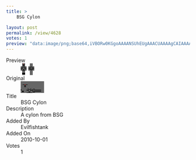 ```yaml
---
title: >
    BSG Cylon

layout: post
permalink: /view/4628
votes: 1
preview: "data:image/png;base64,iVBORw0KGgoAAAANSUhEUgAAACUAAAAgCAIAAAAaMSbnAAAABnRSTlMA/wD/AP5AXyvrAAABA0lEQVRIie1W0Q7DIAiEpd9K90mrH7vugczgQY3d6JY1uycryHmAVl7XOz0xz1eKsCy3cB4wsnyyhlKKDlYiIuKdfCNo+EREB7N+ZpFs8SmqSruDLFzCWRFJZ1IE+qiVmIuz62Oro5TiZcEknA1/5qp/GK3Jp4iAsnDNO8B8AmV6FdlPQYbBau8/ImIOOq7m05smUOCd+hI71tCE9yc4aXoHs1r3Cvrs8iafPrp+WtGdfEJb2kH1wezb6C80p13iu518/UIMFkmj909U5v2yVQ7rE/N1GnqEEuJs8tnK2cGuKvad+cPvl/h/dBz+fL/NF58HQOJ79+z5/Gr9DnpzWnxa3wNHxKNzlyPYKgAAAABJRU5ErkJggg=="
---
```

<dl class="side-by-side">
<dt>Preview</dt>
<dd>
    <img class="preview" src="data:image/png;base64,iVBORw0KGgoAAAANSUhEUgAAACUAAAAgCAIAAAAaMSbnAAAABnRSTlMA/wD/AP5AXyvrAAABA0lEQVRIie1W0Q7DIAiEpd9K90mrH7vugczgQY3d6JY1uycryHmAVl7XOz0xz1eKsCy3cB4wsnyyhlKKDlYiIuKdfCNo+EREB7N+ZpFs8SmqSruDLFzCWRFJZ1IE+qiVmIuz62Oro5TiZcEknA1/5qp/GK3Jp4iAsnDNO8B8AmV6FdlPQYbBau8/ImIOOq7m05smUOCd+hI71tCE9yc4aXoHs1r3Cvrs8iafPrp+WtGdfEJb2kH1wezb6C80p13iu518/UIMFkmj909U5v2yVQ7rE/N1GnqEEuJs8tnK2cGuKvad+cPvl/h/dBz+fL/NF58HQOJ79+z5/Gr9DnpzWnxa3wNHxKNzlyPYKgAAAABJRU5ErkJggg==">
</dd>
<dt>Original</dt>
<dd>
    <img class="preview" src="data:image/png;base64,iVBORw0KGgoAAAANSUhEUgAAAEAAAAAgCAYAAACinX6EAAAAuUlEQVR42u2XQRKAIAhFOa33v4Ft2tSYgYKavQUzTVYOr88XJKWU/xwCAAAAAAAAAAAAAHC5KVKMfMbTOgrYGcAOf7sbQOkaBaAAFEAfAAAAAEBtjqv5h7sCaglq10ZCCimBUgJvSU0DELWZ9dicCqBnQ+1kKJUp8v6O5lltqAF4Um8pgc+aoIV6iwKGA/BoeT1NMLwEonp+i6nVgG0PoDeBJUvA+p2ZpimB56u5RZ4xboecAp41Gh0HRSueQyrTJb0AAAAASUVORK5CYII=">
</dd>
<dt>Title</dt>
<dd>BSG Cylon</dd>
<dt>Description</dt>
<dd>A cylon from BSG</dd>
<dt>Added By</dt>
<dd>Evilfishtank</dd>
<dt>Added On</dt>
<dd>2010-10-01</dd>
<dt>Votes</dt>
<dd>1</dd>
</dl>

